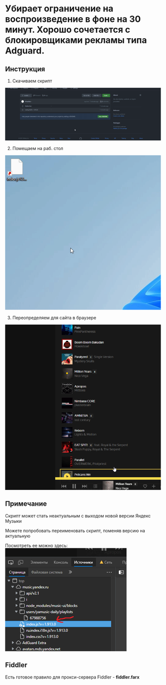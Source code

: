 # Убирает ограничение на воспроизведение в фоне на 30 минут. Хорошо сочетается с блокировщиками рекламы типа Adguard.

## Инструкция
1. Скачиваем скрипт
  
![](tutorial/1.gif)

2. Помещаем на раб. стол
  
![](tutorial/2.gif)


3. Переопределяем для сайта в браузере
  
![](tutorial/3.gif)

## Примечание
Скрипт может стать неактуальным с выходом новой версии Яндекс Музыки
  
Можете попробовать переименовать скрипт, поменяв версию на актуальную
  
Посмотреть ее можно здесь:
![](tutorial/1.png)

## Fiddler
Есть готовое правило для прокси-сервера Fiddler - **fiddler.farx**